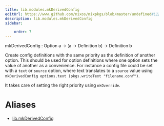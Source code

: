 ```yaml
---
title: lib.modules.mkDerivedConfig
editUrl: https://www.github.com/nixos/nixpkgs/blob/master/undefined#L1280C21
description: lib.modules.mkDerivedConfig
sidebar:

    order: 7
---
```


mkDerivedConfig : Option a -> (a -> Definition b) -> Definition b

Create config definitions with the same priority as the definition of another option.
This should be used for option definitions where one option sets the value of another as a convenience.
For instance a config file could be set with a `text` or `source` option, where text translates to a `source`
value using `mkDerivedConfig options.text (pkgs.writeText "filename.conf")`.

It takes care of setting the right priority using `mkOverride`.


# Aliases

- [lib.mkDerivedConfig](/nix-doc-comments/reference/lib/lib-mkderivedconfig)


